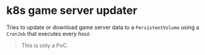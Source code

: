 # k8s game server updater

Tries to update or download game server data to a `PersistentVolume` using a `CronJob` that executes every hour.

>This is only a PoC.
